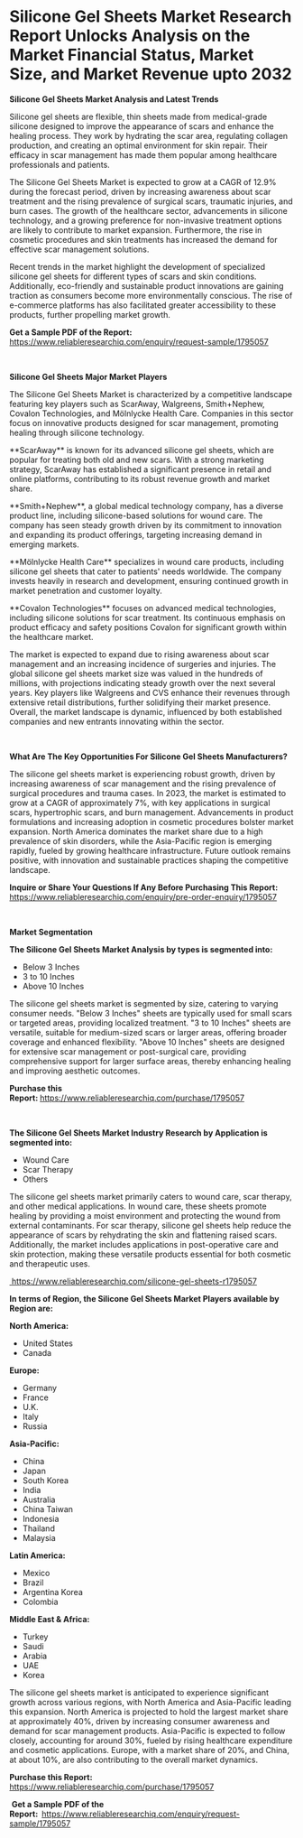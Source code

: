 <p><h1>Silicone Gel Sheets Market Research Report Unlocks Analysis on the Market Financial Status, Market Size, and Market Revenue upto 2032</h1></p><p><strong>Silicone Gel Sheets Market Analysis and Latest Trends</strong></p>
<p><p>Silicone gel sheets are flexible, thin sheets made from medical-grade silicone designed to improve the appearance of scars and enhance the healing process. They work by hydrating the scar area, regulating collagen production, and creating an optimal environment for skin repair. Their efficacy in scar management has made them popular among healthcare professionals and patients.</p><p>The Silicone Gel Sheets Market is expected to grow at a CAGR of 12.9% during the forecast period, driven by increasing awareness about scar treatment and the rising prevalence of surgical scars, traumatic injuries, and burn cases. The growth of the healthcare sector, advancements in silicone technology, and a growing preference for non-invasive treatment options are likely to contribute to market expansion. Furthermore, the rise in cosmetic procedures and skin treatments has increased the demand for effective scar management solutions.</p><p>Recent trends in the market highlight the development of specialized silicone gel sheets for different types of scars and skin conditions. Additionally, eco-friendly and sustainable product innovations are gaining traction as consumers become more environmentally conscious. The rise of e-commerce platforms has also facilitated greater accessibility to these products, further propelling market growth.</p></p>
<p><strong>Get a Sample PDF of the Report:&nbsp;</strong> <a href="https://www.reliableresearchiq.com/enquiry/request-sample/1795057?utm_campaign=3073&utm_medium=2&utm_source=Github&utm_content=ia&utm_term=13042025&utm_id=silicone-gel-sheets">https://www.reliableresearchiq.com/enquiry/request-sample/1795057</a></p>
<p>&nbsp;</p>
<p><strong>Silicone Gel Sheets Major Market Players</strong></p>
<p><p>The Silicone Gel Sheets Market is characterized by a competitive landscape featuring key players such as ScarAway, Walgreens, Smith+Nephew, Covalon Technologies, and Mölnlycke Health Care. Companies in this sector focus on innovative products designed for scar management, promoting healing through silicone technology.</p><p>**ScarAway** is known for its advanced silicone gel sheets, which are popular for treating both old and new scars. With a strong marketing strategy, ScarAway has established a significant presence in retail and online platforms, contributing to its robust revenue growth and market share.</p><p>**Smith+Nephew**, a global medical technology company, has a diverse product line, including silicone-based solutions for wound care. The company has seen steady growth driven by its commitment to innovation and expanding its product offerings, targeting increasing demand in emerging markets.</p><p>**Mölnlycke Health Care** specializes in wound care products, including silicone gel sheets that cater to patients' needs worldwide. The company invests heavily in research and development, ensuring continued growth in market penetration and customer loyalty.</p><p>**Covalon Technologies** focuses on advanced medical technologies, including silicone solutions for scar treatment. Its continuous emphasis on product efficacy and safety positions Covalon for significant growth within the healthcare market.</p><p>The market is expected to expand due to rising awareness about scar management and an increasing incidence of surgeries and injuries. The global silicone gel sheets market size was valued in the hundreds of millions, with projections indicating steady growth over the next several years. Key players like Walgreens and CVS enhance their revenues through extensive retail distributions, further solidifying their market presence. Overall, the market landscape is dynamic, influenced by both established companies and new entrants innovating within the sector.</p></p>
<p>&nbsp;</p>
<p><strong>What Are The Key Opportunities For Silicone Gel Sheets Manufacturers?</strong></p>
<p><p>The silicone gel sheets market is experiencing robust growth, driven by increasing awareness of scar management and the rising prevalence of surgical procedures and trauma cases. In 2023, the market is estimated to grow at a CAGR of approximately 7%, with key applications in surgical scars, hypertrophic scars, and burn management. Advancements in product formulations and increasing adoption in cosmetic procedures bolster market expansion. North America dominates the market share due to a high prevalence of skin disorders, while the Asia-Pacific region is emerging rapidly, fueled by growing healthcare infrastructure. Future outlook remains positive, with innovation and sustainable practices shaping the competitive landscape.</p></p>
<p><strong>Inquire or Share Your Questions If Any Before Purchasing This Report:</strong> <a href="https://www.reliableresearchiq.com/enquiry/pre-order-enquiry/1795057?utm_campaign=3073&utm_medium=2&utm_source=Github&utm_content=ia&utm_term=13042025&utm_id=silicone-gel-sheets">https://www.reliableresearchiq.com/enquiry/pre-order-enquiry/1795057</a></p>
<p>&nbsp;</p>
<p><strong>Market Segmentation</strong></p>
<p><strong>The Silicone Gel Sheets Market Analysis by types is segmented into:</strong></p>
<p><ul><li>Below 3 Inches</li><li>3 to 10 Inches</li><li>Above 10 Inches</li></ul></p>
<p><p>The silicone gel sheets market is segmented by size, catering to varying consumer needs. "Below 3 Inches" sheets are typically used for small scars or targeted areas, providing localized treatment. "3 to 10 Inches" sheets are versatile, suitable for medium-sized scars or larger areas, offering broader coverage and enhanced flexibility. "Above 10 Inches" sheets are designed for extensive scar management or post-surgical care, providing comprehensive support for larger surface areas, thereby enhancing healing and improving aesthetic outcomes.</p></p>
<p><strong>Purchase this Report:&nbsp;</strong><a href="https://www.reliableresearchiq.com/purchase/1795057?utm_campaign=3073&utm_medium=2&utm_source=Github&utm_content=ia&utm_term=13042025&utm_id=silicone-gel-sheets">https://www.reliableresearchiq.com/purchase/1795057</a></p>
<p>&nbsp;</p>
<p><strong>The Silicone Gel Sheets Market Industry Research by Application is segmented into:</strong></p>
<p><ul><li>Wound Care</li><li>Scar Therapy</li><li>Others</li></ul></p>
<p><p>The silicone gel sheets market primarily caters to wound care, scar therapy, and other medical applications. In wound care, these sheets promote healing by providing a moist environment and protecting the wound from external contaminants. For scar therapy, silicone gel sheets help reduce the appearance of scars by rehydrating the skin and flattening raised scars. Additionally, the market includes applications in post-operative care and skin protection, making these versatile products essential for both cosmetic and therapeutic uses.</p></p>
<p><a href="https://www.reliableresearchiq.com/silicone-gel-sheets-r1795057?utm_campaign=3073&utm_medium=2&utm_source=Github&utm_content=ia&utm_term=13042025&utm_id=silicone-gel-sheets">&nbsp;https://www.reliableresearchiq.com/silicone-gel-sheets-r1795057</a></p>
<p><strong>In terms of Region, the Silicone Gel Sheets Market Players available by Region are:</strong></p>
<p>
    <p> <strong> North America: </strong>
        <ul>
            <li>United States</li>
            <li>Canada</li>
        </ul>
        </p> 
    <p> <strong> Europe: </strong>
        <ul>
            <li>Germany</li>
            <li>France</li>
            <li>U.K.</li>
            <li>Italy</li>
            <li>Russia</li>
        </ul>
        </p> 
    <p> <strong> Asia-Pacific: </strong>
        <ul>
            <li>China</li>
            <li>Japan</li>
            <li>South Korea</li>
            <li>India</li>
            <li>Australia</li>
            <li>China Taiwan</li>
            <li>Indonesia</li>
            <li>Thailand</li>
            <li>Malaysia</li>
        </ul>
        </p> 
    <p> <strong> Latin America: </strong>
        <ul>
            <li>Mexico</li>
            <li>Brazil</li>
            <li>Argentina Korea</li>
            <li>Colombia</li>
        </ul>
        </p> 
    <p> <strong> Middle East & Africa: </strong>
        <ul>
            <li>Turkey</li>
            <li>Saudi</li>
            <li>Arabia</li>
            <li>UAE</li>
            <li>Korea</li>
        </ul>
    </p>
    </p>
<p><p>The silicone gel sheets market is anticipated to experience significant growth across various regions, with North America and Asia-Pacific leading this expansion. North America is projected to hold the largest market share at approximately 40%, driven by increasing consumer awareness and demand for scar management products. Asia-Pacific is expected to follow closely, accounting for around 30%, fueled by rising healthcare expenditure and cosmetic applications. Europe, with a market share of 20%, and China, at about 10%, are also contributing to the overall market dynamics.</p></p>
<p><strong>Purchase this Report: </strong><a href="https://www.reliableresearchiq.com/purchase/1795057?utm_campaign=3073&utm_medium=2&utm_source=Github&utm_content=ia&utm_term=13042025&utm_id=silicone-gel-sheets">https://www.reliableresearchiq.com/purchase/1795057</a></p>
<p>&nbsp;<strong>Get a Sample PDF of the Report:&nbsp;&nbsp;</strong><a href="https://www.reliableresearchiq.com/enquiry/request-sample/1795057?utm_campaign=3073&utm_medium=2&utm_source=Github&utm_content=ia&utm_term=13042025&utm_id=silicone-gel-sheets">https://www.reliableresearchiq.com/enquiry/request-sample/1795057</a></p>
<p><strong></strong></p>
<p><p></p><p></p><p></p></p>